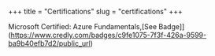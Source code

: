 +++
title = "Certifications"
slug = "certifications"
+++

Microsoft Certified: Azure Fundamentals,[See Badge]](https://www.credly.com/badges/c9fe1075-7f3f-426a-9599-ba9b40efb7d2/public_url)
